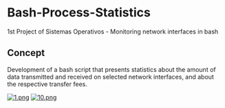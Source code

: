 # Bash-Process-Statistics
1st Project of Sistemas Operativos - Monitoring network interfaces in bash

## Concept
Development of a bash script that presents statistics about the amount of data transmitted and received on selected network interfaces, and about the respective transfer fees.

[![1.png](https://i.postimg.cc/v8tgXDf8/1.png)](https://postimg.cc/s11ggjTb)
[![10.png](https://i.postimg.cc/c41KzZBR/10.png)](https://postimg.cc/py7X9w7r)
